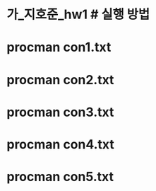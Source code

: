 # 가_지호준_hw1 # 실행 방법
# procman con1.txt
# procman con2.txt
# procman con3.txt
# procman con4.txt
# procman con5.txt
